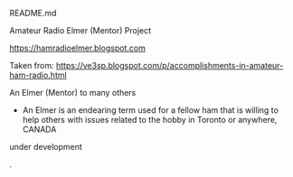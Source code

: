 README.md 

Amateur Radio Elmer (Mentor) Project

https://hamradioelmer.blogspot.com

Taken from:   https://ve3sp.blogspot.com/p/accomplishments-in-amateur-ham-radio.html

An Elmer (Mentor) to many others 
- An Elmer is an endearing term used for a fellow ham that is willing to help others with issues related to the hobby in Toronto or anywhere, CANADA

under development 

.
